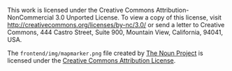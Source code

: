 This work is licensed under the Creative Commons Attribution-NonCommercial 3.0 Unported License.
To view a copy of this license, visit http://creativecommons.org/licenses/by-nc/3.0/
or send a letter to Creative Commons, 444 Castro Street, Suite 900, Mountain View, California, 94041, USA.

The `frontend/img/mapmarker.png` file created by [The Noun Project](http://www.thenounproject.com/)
is licensed under the [Creative Commons Attribution License](http://creativecommons.org/licenses/by/3.0/).
